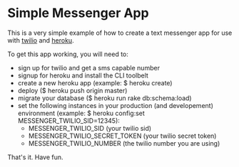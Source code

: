 # Simple Messenger App

This is a very simple example of how to create a text messenger app for use with [twilio](http://twilio.com) and [heroku](http://heroku.com).

To get this app working, you will need to:
* sign up for twilio and get a sms capable number
* signup for heroku and install the CLI toolbelt
* create a new heroku app (example: $ heroku create)
* deploy ($ heroku push origin master)
* migrate your database ($ heroku run rake db:schema:load)
* set the following instances in your production (and developement) environment (example: $ heroku config:set MESSENGER_TWILIO_SID=12345): 
  * MESSENGER_TWILIO_SID (your twilio sid)
  * MESSENGER_TWILIO_SECRET_TOKEN (your twilio secret token)
  * MESSENGER_TWILIO_NUMBER (the twilio number you are using)

That's it. Have fun.